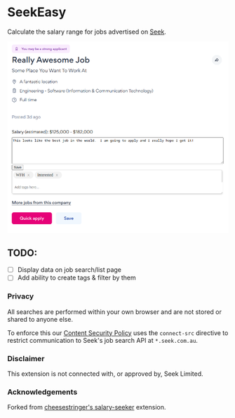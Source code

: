 # SeekEasy

Calculate the salary range for jobs advertised on [Seek](https://seek.com.au).

![Demo](demo.png?raw=true)

## TODO:
- [ ] Display data on job search/list page
- [ ] Add ability to create tags & filter by them

### Privacy
All searches are performed within your own browser and are not stored or shared to anyone else.

To enforce this our [Content Security Policy](https://developer.mozilla.org/en-US/docs/Web/HTTP/CSP) uses the `connect-src` directive to restrict communication to Seek's job search API at `*.seek.com.au`.

### Disclaimer

This extension is not connected with, or approved by, Seek Limited.

### Acknowledgements

Forked from [cheesestringer's salary-seeker](https://github.com/cheesestringer/salary-seeker) extension.
